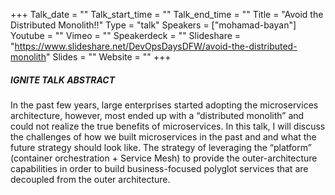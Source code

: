 +++
Talk_date = ""
Talk_start_time = ""
Talk_end_time = ""
Title = "Avoid the Distributed Monolith!!"
Type = "talk"
Speakers = ["mohamad-bayan"]
Youtube = ""
Vimeo = ""
Speakerdeck = ""
Slideshare = "https://www.slideshare.net/DevOpsDaysDFW/avoid-the-distributed-monolith"
Slides = ""
Website = ""
+++

##### IGNITE TALK ABSTRACT

In the past few years, large enterprises started adopting the microservices architecture, however, most ended up with a “distributed monolith” and could not realize the true benefits of microservices. In this talk, I will discuss the challenges of how we built microservices in the past and and what the future strategy should look like. The strategy of leveraging the “platform” (container orchestration + Service Mesh) to provide the outer-architecture capabilities in order to build business-focused polyglot services that are decoupled from the outer architecture.